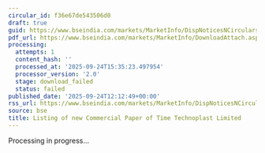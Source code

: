 ```yaml
---
circular_id: f36e67de543506d0
draft: true
guid: https://www.bseindia.com/markets/MarketInfo/DispNoticesNCirculars.aspx?Noticeid={D7BF5885-7E33-4654-A4F3-66EFB831ABBD}&noticeno=20250924-35&dt=09/24/2025&icount=35&totcount=60&flag=0
pdf_url: https://www.bseindia.com/markets/MarketInfo/DownloadAttach.aspx?id=20250924-35&attachedId=
processing:
  attempts: 1
  content_hash: ''
  processed_at: '2025-09-24T15:35:23.497954'
  processor_version: '2.0'
  stage: download_failed
  status: failed
published_date: '2025-09-24T12:12:49+00:00'
rss_url: https://www.bseindia.com/markets/MarketInfo/DispNoticesNCirculars.aspx?Noticeid={D7BF5885-7E33-4654-A4F3-66EFB831ABBD}&noticeno=20250924-35&dt=09/24/2025&icount=35&totcount=60&flag=0
source: bse
title: Listing of new Commercial Paper of Time Technoplast Limited
---
```


Processing in progress...